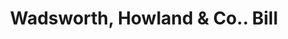 ---
doi: 10.7916/D82J7PV9
date_other: '1891'
date_other_textual: '1891'
form: printed ephemera
genre:
- Invoices
name:
- Wadsworth, Howland & Co.
object_in_context_url: https://biggert.cul.columbia.edu/items/view/ave_biggert_00470
subject_hierarchical_geographic:
- Boston, Massachusetts, United States
subject_name:
- Wadsworth, Howland & Co.
title: Wadsworth, Howland & Co.. Bill
sort_title: Wadsworth, Howland & Co.. Bill
call_number: ave_biggert_00470
coordinates:
- 42.35805555555556,-71.06361111111111
pid: ave_biggert_00470
identifiers: ave_biggert_00470
canvas_id: ldpd:395743
permalink: "/items/ave_biggert_00470/"
layout: iiif-image-page
---